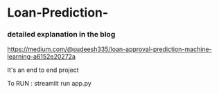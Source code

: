 # Loan-Prediction-
### detailed explanation in the blog  
https://medium.com/@sudeesh335/loan-approval-prediction-machine-learning-a6152e20272a

It's an end to end project 

To RUN : streamlit run app.py



